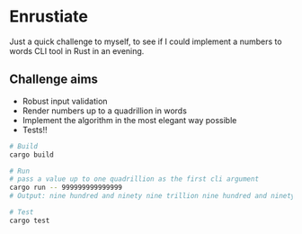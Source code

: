 # Enrustiate

Just a quick challenge to myself, to see if I could implement a numbers to words CLI tool in Rust in an evening.

## Challenge aims

- Robust input validation
- Render numbers up to a quadrillion in words
- Implement the algorithm in the most elegant way possible
- Tests!!

```bash
# Build
cargo build

# Run 
# pass a value up to one quadrillion as the first cli argument
cargo run -- 999999999999999
# Output: nine hundred and ninety nine trillion nine hundred and ninety nine billion nine hundred and ninety nine million nine hundred and ninety nine thousand nine hundred and ninety nine

# Test
cargo test
```
